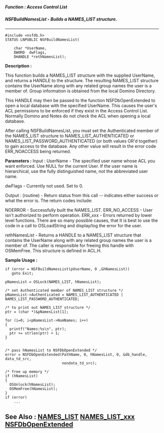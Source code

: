 ##### Function : Access Control List
##### NSFBuildNamesList - Builds a NAMES_LIST structure.
---
```
#include <nsfdb.h>
STATUS LNPUBLIC NSFBuildNamesList(

	char *UserName,
	DWORD  dwFlags,
	DHANDLE *rethNamesList);
```
**Description :**

This function builds a NAMES_LIST structure with the supplied UserName, and 
returns a HANDLE to the structure.  The resulting NAMES_LIST structure contains 
the UserName along with any related group names the user is a member of.  Group 
information is obtained from the local Domino Directory.

This HANDLE may then be passed to the function NSFDbOpenExtended to open a 
local database with the specified UserName.  This causes the user's ACL 
permissions to be enforced if they exist in the Access Control List.  Normally 
Domino and Notes do not check the ACL when opening a local database.

After calling NSFBuildNamesList, you must set the Authenticated member of the 
NAMES_LIST structure to NAMES_LIST_AUTHENTICATED or 
NAMES_LIST_PASSWORD_AUTHENTICATED (or both values OR'd together) to gain access 
to the database.  Any other value will result in the error code ERR_NOACCESS 
being returned.

**Parameters :**
Input :
UserName  -  The specified user name whose ACL you want enforced.  Use NULL for the current User.  If the user name is hierarchical, use the fully distinguished name, not the abbreviated user name.

dwFlags  -  Currently not used.  Set to 0.

Output :
(routine)  -  Return status from this call -- indicates either success or what the error is. The return codes include:

NOERROR - Successfully built the NAMES_LIST.
ERR_NO_ACCESS - User isn't authorized to perform operation.
ERR_xxx - Errors returned by lower level functions.  There are so many possible causes, that It is best to use the code in a call to OSLoadString and display/log the error for the user.


rethNamesList  -  Returns a HANDLE to a NAMES_LIST structure that contains the UserName along with any related group names the user is a member of. The caller is responsible for freeing this handle with OSMemFree.  This structure is defined in ACL.H.


**Sample Usage :**
```
if (error = NSFBuildNamesList(pUserName, 0 ,&hNamesList))
   goto Exit;

pNamesList = OSLock(NAMES_LIST, hNamesList);

/* set Authenticated member of NAMES_LIST structure */
pNamesList->Authenticated = NAMES_LIST_AUTHENTICATED | 
NAMES_LIST_PASSWORD_AUTHENTICATED;

/* to print out NAMES_LIST structure */
ptr = (char *)&pNamesList[1];

for (i=0; i<pNamesList->NumNames; i++)
{
  printf("Names:%s\n", ptr);
  ptr += strlen(ptr) + 1;
}


/* pass hNamesList to NSFDbOpenExtended */
error = NSFDbOpenExtended(PathName, 0, hNamesList, 0, &db_handle, data_td_src,
                          nondata_td_src);

/* free up memory */
if (hNamesList)
{
  OSUnlock(hNamesList);
  OSMemFree(hNamesList);
}
if (error)
	...
```
**See Also :**
[NAMES_LIST](/domino-c-api-docs/reference/Data/NAMES_LIST)
[NAMES_LIST_xxx](/domino-c-api-docs/reference/Symb/NAMES_LIST_xxx)
[NSFDbOpenExtended](/domino-c-api-docs/reference/Func/NSFDbOpenExtended)
---
